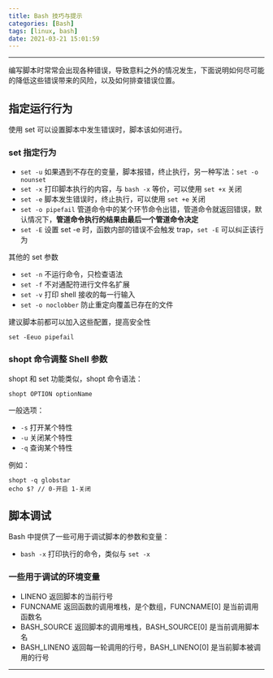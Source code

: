```yaml
---
title: Bash 技巧与提示
categories: [Bash]
tags: [linux, bash]
date: 2021-03-21 15:01:59
---
```


---

编写脚本时常常会出现各种错误，导致意料之外的情况发生，下面说明如何尽可能的降低这些错误带来的风险，以及如何排查错误位置。

<!-- more -->

## 指定运行行为

使用 set 可以设置脚本中发生错误时，脚本该如何进行。

### set 指定行为

- `set -u`  如果遇到不存在的变量，脚本报错，终止执行，另一种写法：`set -o nounset`
- `set -x`  打印脚本执行的内容，与 `bash -x` 等价，可以使用 `set +x` 关闭
- `set -e`  脚本发生错误时，终止执行，可以使用 `set +e` 关闭
- `set -o pipefail`  管道命令中的某个环节命令出错，管道命令就返回错误，默认情况下，**管道命令执行的结果由最后一个管道命令决定**
- `set -E`  设置 set -e 时，函数内部的错误不会触发 trap，`set -E` 可以纠正该行为

其他的 set 参数

- `set -n`  不运行命令，只检查语法
- `set -f`  不对通配符进行文件名扩展
- `set -v` 打印 shell 接收的每一行输入
- `set -o noclobber`  防止重定向覆盖已存在的文件

建议脚本前都可以加入这些配置，提高安全性

```shell
set -Eeuo pipefail
```

### shopt 命令调整 Shell 参数

shopt 和 set 功能类似，shopt 命令语法：

```shell
shopt OPTION optionName
```

一般选项：

- `-s`  打开某个特性
- `-u`  关闭某个特性
- `-q`  查询某个特性

例如：

```shell
shopt -q globstar
echo $? // 0-开启 1-关闭
```

## 脚本调试

Bash 中提供了一些可用于调试脚本的参数和变量：

- `bash -x`   打印执行的命令，类似与 `set -x`

### 一些用于调试的环境变量

- LINENO  返回脚本的当前行号
- FUNCNAME 返回函数的调用堆栈，是个数组，FUNCNAME[0] 是当前调用函数名
- BASH_SOURCE 返回脚本的调用堆栈，BASH_SOURCE[0] 是当前调用脚本名
- BASH_LINENO  返回每一轮调用的行号，BASH_LINENO[0] 是当前脚本被调用的行号

---

